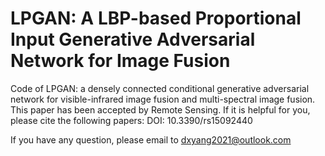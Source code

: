 # LPGAN: A LBP-based Proportional Input Generative Adversarial Network for Image Fusion

Code of LPGAN: a densely connected conditional generative adversarial network for visible-infrared image fusion and multi-spectral image fusion. This paper has been accepted by Remote Sensing. If it is helpful for you, please cite the following papers:
DOI: 10.3390/rs15092440

If you have any question, please email to dxyang2021@outlook.com

